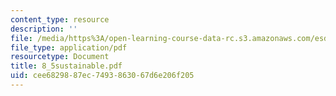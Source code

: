 ```yaml
---
content_type: resource
description: ''
file: /media/https%3A/open-learning-course-data-rc.s3.amazonaws.com/esd-60-lean-six-sigma-processes-summer-2004/cee6829887ec7493863067d6e206f205_8_5sustainable.pdf
file_type: application/pdf
resourcetype: Document
title: 8_5sustainable.pdf
uid: cee68298-87ec-7493-8630-67d6e206f205
---
```

